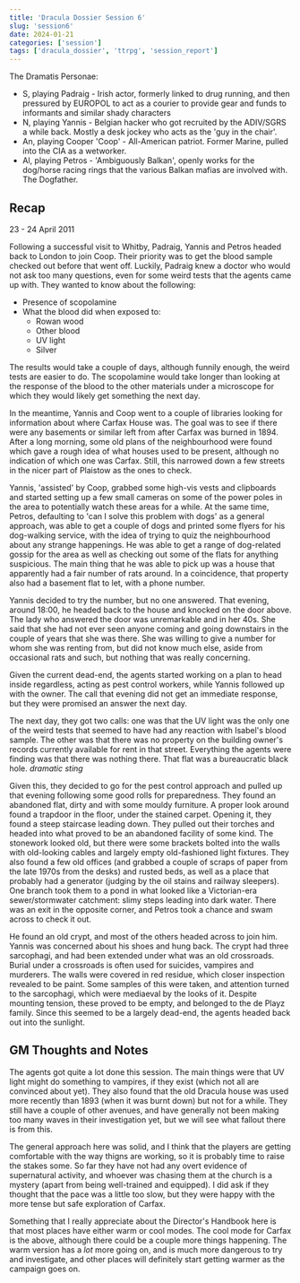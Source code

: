 ```yaml
---
title: 'Dracula Dossier Session 6'
slug: 'session6'
date: 2024-01-21
categories: ['session']
tags: ['dracula_dossier', 'ttrpg', 'session_report']
---
```


The Dramatis Personae:

* S, playing Padraig - Irish actor, formerly linked to drug running, and then pressured by EUROPOL to act as a courier to provide gear and funds to informants and similar shady characters
* N, playing Yannis - Belgian hacker who got recruited by the ADIV/SGRS a while back. Mostly a desk jockey who acts as the 'guy in the chair'.
* An, playing Cooper 'Coop' - All-American patriot. Former Marine, pulled into the CIA as a wetworker.
* Al, playing Petros - 'Ambiguously Balkan', openly works for the dog/horse racing rings that the various Balkan mafias are involved with. The Dogfather.

## Recap

23 - 24 April 2011

Following a successful visit to Whitby, Padraig, Yannis and Petros headed back to London to join Coop. Their priority was to get the blood sample checked out before that went off. Luckily, Padraig knew a doctor who would not ask too many questions, even for some weird tests that the agents came up with. They wanted to know about the following:

* Presence of scopolamine
* What the blood did when exposed to:
  * Rowan wood
  * Other blood
  * UV light
  * Silver

The results would take a couple of days, although funnily enough, the weird tests are easier to do. The scopolamine would take longer than looking at the response of the blood to the other materials under a microscope for which they would likely get something the next day.

In the meantime, Yannis and Coop went to a couple of libraries looking for information about where Carfax House was. The goal was to see if there were any basements or similar left from after Carfax was burned in 1894. After a long morning, some old plans of the neighbourhood were found which gave a rough idea of what houses used to be present, although no indication of which one was Carfax. Still, this narrowed down a few streets in the nicer part of Plaistow as the ones to check.

Yannis, 'assisted' by Coop, grabbed some high-vis vests and clipboards and started setting up a few small cameras on some of the power poles in the area to potentially watch these areas for a while. At the same time, Petros, defaulting to 'can I solve this problem with dogs' as a general approach, was able to get a couple of dogs and printed some flyers for his dog-walking service, with the idea of trying to quiz the neighbourhood about any strange happenings. He was able to get a range of dog-related gossip for the area as well as checking out some of the flats for anything suspicious. The main thing that he was able to pick up was a house that apparently had a fair number of rats around. In a coincidence, that property also had a basement flat to let, with a phone number.

Yannis decided to try the number, but no one answered. That evening, around 18:00, he headed back to the house and knocked on the door above. The lady who answered the door was unremarkable and in her 40s. She said that she had not ever seen anyone coming and going downstairs in the couple of years that she was there. She was willing to give a number for whom she was renting from, but did not know much else, aside from occasional rats and such, but nothing that was really concerning.

Given the current dead-end, the agents started working on a plan to head inside regardless, acting as pest control workers, while Yannis followed up with the owner. The call that evening did not get an immediate response, but they were promised an answer the next day.

The next day, they got two calls: one was that the UV light was the only one of the weird tests that seemed to have had any reaction with Isabel's blood sample. The other was that there was no property on the building owner's records currently available for rent in that street. Everything the agents were finding was that there was nothing there. That flat was a bureaucratic black hole. _dramatic sting_

Given this, they decided to go for the pest control approach and pulled up that evening following some good rolls for preparedness. They found an abandoned flat, dirty and with some mouldy furniture. A proper look around found a trapdoor in the floor, under the stained carpet. Opening it, they found a steep staircase leading down. They pulled out their torches and headed into what proved to be an abandoned facility of some kind. The stonework looked old, but there were some brackets bolted into the walls with old-looking cables and largely empty old-fashioned light fixtures. They also found a few old offices (and grabbed a couple of scraps of paper from the late 1970s from the desks) and rusted beds, as well as a place that probably had a generator (judging by the oil stains and railway sleepers). One branch took them to a pond in what looked like a Victorian-era sewer/stormwater catchment: slimy steps leading into dark water. There was an exit in the opposite corner, and Petros took a chance and swam across to check it out.

He found an old crypt, and most of the others headed across to join him. Yannis was concerned about his shoes and hung back. The crypt had three sarcophagi, and had been extended under what was an old crossroads. Burial under a crossroads is often used for suicides, vampires and murderers. The walls were covered in red residue, which closer inspection revealed to be paint. Some samples of this were taken, and attention turned to the sarcophagi, which were mediaeval by the looks of it. Despite mounting tension, these proved to be empty, and belonged to the de Playz family. Since this seemed to be a largely dead-end, the agents headed back out into the sunlight.

## GM Thoughts and Notes

The agents got quite a lot done this session. The main things were that UV light might do something to vampires, if they exist (which not all are convinced about yet). They also found that the old Dracula house was used more recently than 1893 (when it was burnt down) but not for a while. They still have a couple of other avenues, and have generally not been making too many waves in their investigation yet, but we will see what fallout there is from this.

The general approach here was solid, and I think that the players are getting comfortable with the way thigns are working, so it is probably time to raise the stakes some. So far they have not had any overt evidence of supernatural activity, and whoever was chasing them at the church is a mystery (apart from being well-trained and equipped). I did ask if they thought that the pace was a little too slow, but they were happy with the more tense but safe exploration of Carfax.

Something that I really appreciate about the Director's Handbook here is that most places have either warm or cool modes. The cool mode for Carfax is the above, although there could be a couple more things happening. The warm version has a _lot_ more going on, and is much more dangerous to try and investigate, and other places will definitely start getting warmer as the campaign goes on.

